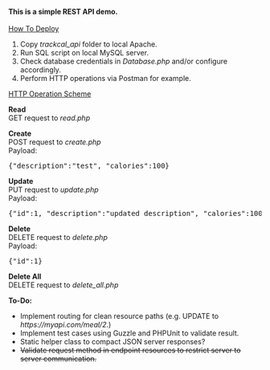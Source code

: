 **This is a simple REST API demo.**<br/><br/>
<u>How To Deploy</u>
<ol>
    <li>Copy <i>trackcal_api</i> folder to local Apache.</li>
    <li>Run SQL script on local MySQL server.</li>
    <li>Check database credentials in <i>Database.php</i> and/or configure accordingly.</li>
    <li>Perform HTTP operations via Postman for example.</li>
</ol>

<u>HTTP Operation Scheme</u>

<b>Read</b><br/>
GET request to <i>read.php</i>

<b>Create</b><br/>
POST request to <i>create.php</i><br/>
Payload:
<pre>{"description":"test", "calories":100}</pre>

<b>Update</b><br/>
PUT request to <i>update.php</i><br/>
Payload:
<pre>{"id":1, "description":"updated description", "calories":100}</pre>

<b>Delete</b><br/>
DELETE request to <i>delete.php</i><br/>
Payload:
<pre>{"id":1}</pre>

<b>Delete All</b><br/>
DELETE request to <i>delete_all.php</i>

**To-Do:**
<ul>
<li>Implement routing for clean resource paths (e.g. UPDATE to <i>https://myapi.com/meal/2</i>.)</li>
<li>Implement test cases using Guzzle and PHPUnit to validate result.</li>
<li>Static helper class to compact JSON server responses?</li>
<li><del>Validate request method in endpoint resources to restrict server to server communication.</del></li>
</ul>